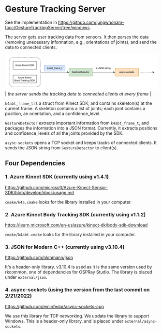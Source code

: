 # Gesture Tracking Server
See the implementation in https://github.com/jungwhonam-tacc/GestureTrackingServer/tree/windows.

The server gets user tracking data from sensors. It then parses the data (removing unecessary information, e.g., orientations of joints), and send the data to connected clients.

![](Gesture%20Server.png)
| *the server sends the tracking data to connected clients at every frame* |

```k4abt_frame_t``` is a struct from Kinect SDK, and contains skeleton(s) at the current frame. A skeleton contains a list of joints; each joint contains a position, an orientation, and a confidence_level.

```GestureDetector``` extracts important information from ```k4abt_frame_t```, and packages the information into a JSON format. Currently, it extracts positions and confidence_levels of all the joints provided by the SDK. 

```async-sockets``` opens a TCP socket and keeps tracks of connected clients. It sends the JSON string from ```GestureDetector``` to client(s).

## Four Dependencies
### 1. Azure Kinect SDK (currently using v1.4.1)
https://github.com/microsoft/Azure-Kinect-Sensor-SDK/blob/develop/docs/usage.md

```cmake/k4a.cmake``` looks for the library installed in your computer. 

### 2. Azure Kinect Body Tracking SDK (currently using v1.1.2)
https://learn.microsoft.com/en-us/azure/kinect-dk/body-sdk-download

```cmake/k4abt.cmake``` looks for the library installed in your computer. 

### 3. JSON for Modern C++ (currently using v3.10.4)
https://github.com/nlohmann/json

It's a header-only library. v3.10.4 is used as it is the same version used by rkcommon, one of dependencies for OSPRay Studio. The library is placed under ```external/json```.

### 4. async-sockets (using the version from the last commit on 2/21/2022)
https://github.com/eminfedar/async-sockets-cpp

We use this library for TCP networking. We update the library to support Windows. This is a header-only library, and is placed under ```external/async-sockets```.